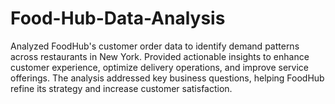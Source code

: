# Food-Hub-Data-Analysis
Analyzed FoodHub's customer order data to identify demand patterns across restaurants in New York. Provided actionable insights to enhance customer experience, optimize delivery operations, and improve service offerings. The analysis addressed key business questions, helping FoodHub refine its strategy and increase customer satisfaction.
